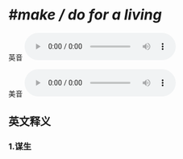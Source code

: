 # ***\#make / do for a living*** 
英音
<audio src="./media/make  do for a living1_AAC.aac" controls="controls"></audio>

美音
<audio src="./media/make  do for a living2_AAC.aac" controls="controls"></audio>



  

英文释义
---
### 1.**谋生**  


